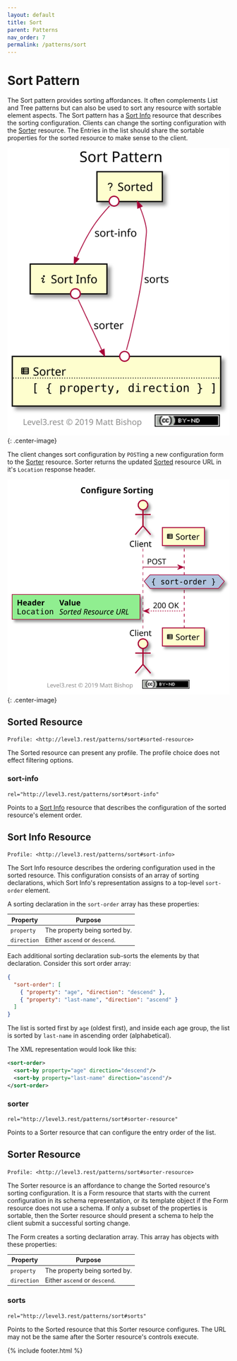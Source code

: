```yaml
---
layout: default
title: Sort
parent: Patterns
nav_order: 7
permalink: /patterns/sort
---
```

# Sort Pattern

The Sort pattern provides sorting affordances. It often complements List and Tree patterns but can also be used to sort any resource with sortable element aspects. The Sort pattern has a [Sort Info](#sort-info-resource) resource that describes the sorting configuration. Clients can change the sorting configuration with the [Sorter](#sorter-resource) resource. The Entries in the list should share the sortable properties for the sorted resource to make sense to the client.

![](sort/relations.svg){: .center-image}

The client changes sort configuration by `POST`ing a new configuration form to the [Sorter](#sorter-resource) resource. Sorter returns the updated [Sorted](#sorted-resource) resource URL in it's `Location` response header.

![](sort/interactions.svg){: .center-image}

## Sorted Resource

`Profile: <http://level3.rest/patterns/sort#sorted-resource>`

The Sorted resource can present any profile. The profile choice does not effect filtering options.

### sort-info

```
rel="http://level3.rest/patterns/sort#sort-info"
```

Points to a [Sort Info](#sort-info-resource) resource that describes the configuration of the sorted resource's element order.

## Sort Info Resource

`Profile: <http://level3.rest/patterns/sort#sort-info>`

The Sort Info resource describes the ordering configuration used in the sorted resource. This configuration consists of an array of sorting declarations, which Sort Info's representation assigns to a top-level `sort-order` element.

A sorting declaration in the `sort-order` array has these properties:

| Property    | Purpose                       |
| ----------- | ----------------------------- |
| `property`  | The property being sorted by. |
| `direction` | Either `ascend` or `descend`. |

Each additional sorting declaration sub-sorts the elements by that declaration. Consider this sort order array:

```json
{ 
  "sort-order": [
    { "property": "age", "direction": "descend" }, 
    { "property": "last-name", "direction": "ascend" }
  ]
}
```

The list is sorted first by `age` (oldest first), and inside each age group, the list is sorted by `last-name` in ascending order (alphabetical).

The XML representation would look like this:

```xml
<sort-order>
  <sort-by property="age" direction="descend"/> 
  <sort-by property="last-name" direction="ascend"/> 
</sort-order>
```

### sorter

```
rel="http://level3.rest/patterns/sort#sorter-resource"
```

Points to a Sorter resource that can configure the entry order of the list.

## Sorter Resource

`Profile: <http://level3.rest/patterns/sort#sorter-resource>`

The Sorter resource is an affordance to change the Sorted resource's sorting configuration. It is a Form resource that starts with the current configuration in its schema representation, or its template object if the Form resource does not use a schema. If only a subset of the properties is sortable, then the Sorter resource should present a schema to help the client submit a successful sorting change.

The Form creates a sorting declaration array. This array has objects with these properties:

| Property    | Purpose                       |
| ----------- | ----------------------------- |
| `property`  | The property being sorted by. |
| `direction` | Either `ascend` or `descend`. |

### sorts

```
rel="http://level3.rest/patterns/sort#sorts"
```

Points to the Sorted resource that this Sorter resource configures. The URL may not be the same after the Sorter resource's controls execute.

{% include footer.html %}